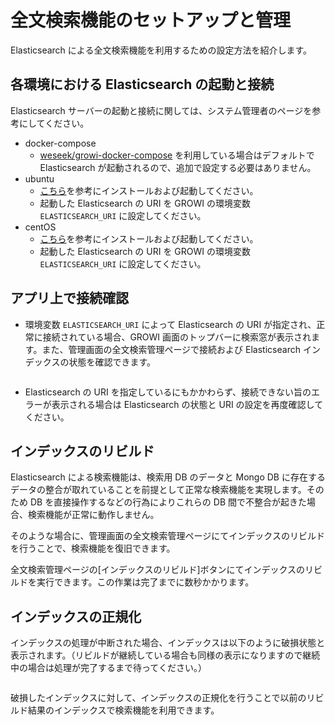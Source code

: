 # 全文検索機能のセットアップと管理

Elasticsearch による全文検索機能を利用するための設定方法を紹介します。

<ContextualBlock context="docs-growi-org">

## 各環境における Elasticsearch の起動と接続

Elasticsearch サーバーの起動と接続に関しては、システム管理者のページを参考にしてください。

- docker-compose
  - [weseek/growi-docker-compose](https://github.com/weseek/growi-docker-compose) を利用している場合はデフォルトで Elasticsearch が起動されるので、追加で設定する必要はありません。
- ubuntu
  - [こちら](/ja/admin-guide/getting-started/ubuntu-server.html#elasticsearch)を参考にインストールおよび起動してください。
  - 起動した Elasticsearch の URI を GROWI の環境変数 `ELASTICSEARCH_URI` に設定してください。
- centOS
  - [こちら](/ja/admin-guide/getting-started/centos.html#elasticsearch)を参考にインストールおよび起動してください。
  - 起動した Elasticsearch の URI を GROWI の環境変数 `ELASTICSEARCH_URI` に設定してください。

</ContextualBlock>

## アプリ上で接続確認

- 環境変数 `ELASTICSEARCH_URI` によって Elasticsearch の URI が指定され、正常に接続されている場合、GROWI 画面のトップバーに検索窓が表示されます。また、管理画面の全文検索管理ページで接続および Elasticsearch インデックスの状態を確認できます。

  <img :src="$withBase('/assets/images/ja/setup-search-system1.png')" alt="">

- Elasticsearch の URI を指定しているにもかかわらず、接続できない旨のエラーが表示される場合は Elasticsearch の状態と URI の設定を再度確認してください。


## インデックスのリビルド

Elasticsearch による検索機能は、検索用 DB のデータと Mongo DB に存在するデータの整合が取れていることを前提として正常な検索機能を実現します。そのため DB を直接操作するなどの行為によりこれらの DB 間で不整合が起きた場合、検索機能が正常に動作しません。

そのような場合に、管理画面の全文検索管理ページにてインデックスのリビルドを行うことで、検索機能を復旧できます。

全文検索管理ページの[インデックスのリビルド]ボタンにてインデックスのリビルドを実行できます。この作業は完了までに数秒かかります。

## インデックスの正規化

インデックスの処理が中断された場合、インデックスは以下のように破損状態と表示されます。（リビルドが継続している場合も同様の表示になりますので継続中の場合は処理が完了するまで待ってください。）

<img :src="$withBase('/assets/images/ja/setup-search-system2.png')" alt="">

破損したインデックスに対して、インデックスの正規化を行うことで以前のリビルド結果のインデックスで検索機能を利用できます。
